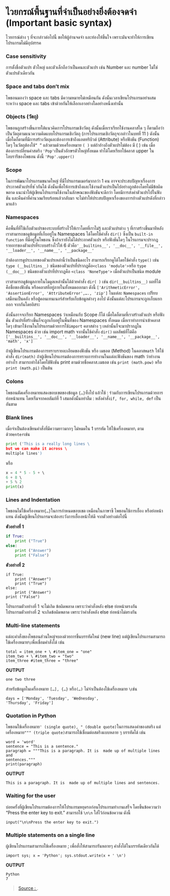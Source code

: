 # ไวยกรณ์พื้นฐานที่จำเป็นอย่างยิ่งต้องจดจำ (Important basic syntax)

ไวยกรณ์ต่าง ๆ ที่จะกล่าวต่อไปนี้ ขอให้ผู้อ่านจดจำ และท่องให้ขึ้นใจ เพราะมันจะทำให้การเขียนโปรแกรมไม่มีอุปสรรค

### Case sensitivity

การตั้งชื่อตัวแปร ตัวใหญ่ และตัวเล็กถือว่าเป็นคนละตัวแปร เช่น Number และ number ไม่ใช่ตัวแปรตัวเดียวกัน

### Space and tabs don’t mix

ไพธอนมองว่า space และ tabs มีความหมายไม่เหมือนกัน ดังนั้นเวลาเขียนโปรแกรมอย่าผสมระหว่าง space และ tabs เข้าด้วยกันให้เลือกเอาอย่างใดอย่างหนึ่งเท่านั้น

### Objects (วัตถุ)

ไพธอนถูกสร้างขึ้นภายใต้แนวคิดการโปรแกรมเชิงวัตถุ ดังนั้นเมื่อเราเรียกใช้งานคลาสใด ๆ ก็ตามถือว่าเป็นวัตถุตามแนวความคิดแบบโปรแกรมเชิงวัตถุ (การโปรแกรมเชิงวัตถุจะกล่าวในบทที่ 11 ) ดังนั้นเมื่อใดก็ตามที่มีการสร้างวัตถุและต้องการเข้าถึงแอตทริบิวต์ (Attribute) หรือฟังชัน (Function) ใดๆ ในวัตถุต้องใช้`“ ”`  แล้วตามด้วยเครื่องหมาย  `( )`  แต่ถ้าอ้างถึงตัวแปรไม่ต้อง มี ( ) เช่น เมื่อต้องการเปลี่ยนค่าสตริง  `'Pop'`เป็นตัวอักษรตัวใหญ่ทั้งหมด ทำได้โดยเรียกใช้คลาส upper ในไลบรารีของไพธอน ดังนี้  `'Pop'.upper()`

### Scope

ในการพัฒนาโปรแกรมขนาดใหญ่ ที่มีโปรแกรมเมอร์มากกว่า 1 คน อาจจะประสบปัญหาเรื่องการประกาศตัวแปรที่ซ ้ากันได้ ดังนั้นเพื่อให้การเข้าถึงและใช้งานตัวแปรเป็นไปอย่างถูกต้องโดยไม่มีข้อผิดพลาด แนะนำให้ผู้เขียนโปรแกรมใช้งานในลักษณะของฟังชันจะดีกว่า โดยมีการส่งค่าตัวแปรไปในฟังชัน และคืนค่าที่คำนวณเรียบร้อยแล้วกลับมา จะไม่ทำให้ประสบปัญหาเรื่องของการอ้างตัวแปรดังที่กล่าวมาแล้ว

### Namespaces

คือพื้นที่ที่ใช้เก็บตัวแปรของระบบที่สร้างไว้ให้เราโดยที่เราไม่รู้ และตัวแปรต่าง ๆ ที่เราสร้างขึ้นมาทีหลัง เราสามารถขอดูข้อมูลที่เก็บอยู่ใน Namespaces ได้โดยใช้คำสั่ง  `dir()`  ซึ่งเป็น  `built-in function`  ที่มีอยู่ในไพธอน ซึ่งถ้าเรายังไม่ได้ประกาศตัวแปร หรือฟังชันใดๆ ในโรแกรมจะปรากฎรายการของตัวแปรที่ระบบสร้างไว้ให้ 6 ตัวคือ`'__builtins__', '__doc__', '__file__', '__loader__', '__name__', '__package__'`

ถ้าต้องการดูประเภทของตัวแปรเหล่านี้ว่าเป็นชนิดอะไร สามารถเรียกดูได้โดยใช้คำสั่ง  `type()`  เช่น  `type (__builtins__)`  ชนิดของตัวแปรที่ปรากฎคือ`<class 'module'>`หรือ  `type (__doc__)`  ชนิดของตัวแปรที่ปรากฎคือ  `<class 'NoneType'>`  เมื่อตัวแปรเป็นชนิด module

เราสามารถดูข้อมูลภายในโมดูลเหล่านั้นได้ด้วยคำสั่ง  `dir( )`  เช่น  `dir(__builtins__)`  ผลที่ได้ คือชื่อของฟังชัน หรือคลาสที่อยู่ภายในทั้งหมดออกมา ดังนี้  `['ArithmeticError', 'AssertionError', 'AttributeError',…., 'zip']`  ในแต่ละ  `Namespaces`  เปรียบเสมือนเป็นคลัง หรือตู้คอนเทนเนอร์สำหรับเก็บข้อมูลต่างๆ ลงไป ดังนั้นแต่ละโปรแกรมจะถูกเก็บแยกออก จากกันโดยอิสระ

ดังนั้นอาจจะเรียก Namespaces ว่าเหมือนกับ Scope ก็ได้ เมื่อใดก็ตามที่เราสร้างตัวแปร หรือฟังชัน ตัวแปรที่สร้างขึ้นก็จะถูกเก็บอยู่ในพื้นที่ของ Namespaces ทั้งหมด เมื่อเราทำการนำเข้าคลาสใดๆ เข้ามาใช้งานในโปรแกรมด้วยการใช้`import`  คลาสต่าง ๆ เหล่านั้นก็จะมาปรากฎใน Namespaces ด้วย เช่น import math จากนั้นใช้คำสั่ง  `dir()`  ผลลัพธ์ที่ได้คือ  `['__builtins__', '__doc__', '__loader__', '__name__', '__package__', 'math', 'x']`

ถ้าผู้เขียนโปรแกรมต้องการทราบรายละเอียดของฟังชัน หรือ เมธอต (Method) ในคลาส`math`  ให้ใช้คำสั่ง  `dir(math)`  ถ้าผู้เขียนโปรแกรมต้องการทราบการทำงานในแต่ละฟังชันของ math ว่าทำงานอย่างไร สามารถทำได้โดยใช้ฟังชัน print ตามด้วยชื่อคลาส.เมธอต เช่น  `print (math.pow)`  หรือ  `print (math.pi)`  เป็นต้น

### Colons

ไพธอนตัดเครื่องหมายแสดงขอบเขตของข้อมูล  `{…}`ทิ้งไป แล้วใช้ : ร่วมกับการเขียนโปรแกรมด้วยการย่อหน้าแทน โดยเริ่มจากคอลัมภ์ที่ 1 เสมอดังนั้นอย่าลืม : หลังคำสั่ง`if, for, while, def`  เป็นอันขาด

### Blank lines

เมื่อจำเป็นต้องเขียนคำสั่งที่มีความยาวมากๆ ไม่หมดใน 1 บรรทัด ให้ใช้เครื่องหมาย`\`  ตามด้วย`enter`เช่น

```py
print ('This is a really long lines \  
but we can make it across \  
multiple lines')
```

หรือ

```py
x = 4 * 5 - 5 + \  
6 + 8 \  
+ 5 % 2  
print(x)

```

### Lines and Indentation

ไพธอนไม่ใช้เครื่องหมาย`{…}`ในการกำหนดขอบเขต เหมือนในภาษาซี ไพธอนใช้การเยื้อง หรือย่อหน้าแทน ดังนั้นผู้เขียนโปรแกรมจะต้องระวังการเยื้องหน้าให้ดี จากตัวอย่างต่อไปนี้

**ตัวอย่างที่ 1**

```py
if True:  
    print ("True")  
else:  
    print ("Answer")
    print ("False")

```

**ตัวอย่างที่ 2**

```
if True:  
    print ("Answer")  
    print ("True")  
else:  
    print ("Answer")
print ("False")

```

โปรแกรมตัวอย่างที่ 1 จะไม่เกิด ข้อผิดพลาด เพราะว่าคำสั่งหลัง else ย่อหน้าตรงกัน  
โปรแกรมตัวอย่างที่ 2 จะเกิดข้อผิดพลาด เพราะว่าคำสั่งหลัง else ย่อหน้าไม่ตรงกัน

### Multi-line statements

แต่ละคำสั่งของไพธอนส่วนใหญ่จบลงด้วยการขึ้นบรรทัดใหม่ (new line) แต่ผู้เขียนโปรแกรมสามารถใช้เครื่องหมาย`\`เพื่อเชื่อมคำสั่งได้ เช่น

```
total = item_one + \ #item_one = "one"
item_two + \ #item_two = "two" 
item_three #item_three = "three"

```

**OUTPUT**

```
one two three

```

สำหรับข้อมูลในเครื่องหมาย  `[…], {…}`  หรือ`(…)`  ไม่จำเป็นต้องใช้เครื่องหมาย  `\`เช่น

```
days = ['Monday', 'Tuesday', 'Wednesday',  
'Thursday', 'Friday']

```

### Quotation in Python

ไพธอนใช้เครื่องหมาย`' (single quote), " (double quote)`ในการแสดงค่าของสตริง แต่เครื่องหมาย`""" (triple quote)`สามารถใช้เชื่อมต่อสตริงแบบหลาย ๆ บรรทัดได้ เช่น

```
word = 'word'  
sentence = "This is a sentence."  
paragraph = """This is a paragraph. It is  made up of multiple lines and  
sentences."""  
print(paragraph)

```

**OUTPUT**

```
This is a paragraph. It is  made up of multiple lines and sentences.

```

### Waiting for the user

บ่อยครั้งที่ผู้เขียนโปรแกรมต้องการให้โปรแกรมหยุดรอก่อนโปรแกรมทำงานเสร็จ โดยขึ้นข้อความว่า “Press the enter key to exit.” สามารถใช้  `\n\n`  ใส่ไว้ก่อนข้อความ ดังนี้

```
input("\n\nPress the enter key to exit.")

```

### Multiple statements on a single line

ผู้เขียนโปรแกรมสามารถใช้เครื่องหมาย ; เพื่อสั่งให้สามารถรันหลายๆ คำสั่งได้ในบรรทัดเดียวกันได้

```
import sys; x = 'Python'; sys.stdout.write(x + ' \n')

```

**OUTPUT**

```
Python  
7
```


> [Source : ](https://).
<!--stackedit_data:
eyJoaXN0b3J5IjpbLTE4ODE2NTU2NDNdfQ==
-->